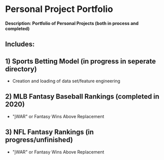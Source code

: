 # Personal Project Portfolio
#### Description: Portfolio of Personal Projects (both in process and completed)

## Includes:

## 1) Sports Betting Model (in progress in seperate directory)
 - Creation and loading of data set/feature engineering
 
## 2) MLB Fantasy Baseball Rankings (completed in 2020)
 - "jWAR" or Fantasy Wins Above Replacement
  
## 3) NFL Fantasy Rankings (in progress/unfinished)
 - "jWAR" or Fantasy Wins Above Replacement
